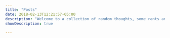 ```yaml
---
title: "Posts"
date: 2018-02-13T12:21:57-05:00
description: "Welcome to a collection of random thoughts, some rants and some genuinely valid posts."
showDescription: true

---
```


<!-- This page uses the default `list.html` template. -->
